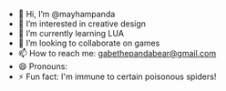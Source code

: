 - 👋 Hi, I’m @mayhampanda
- 👀 I’m interested in creative design
- 🌱 I’m currently learning LUA
- 💞️ I’m looking to collaborate on games
- 📫 How to reach me: gabethepandabear@gmail.com
- 😄 Pronouns:
- ⚡ Fun fact: I'm immune to certain poisonous spiders!

<!---
mayhampanda/mayhampanda is a ✨ special ✨ repository because its `README.md` (this file) appears on your GitHub profile.
You can click the Preview link to take a look at your changes.
--->
